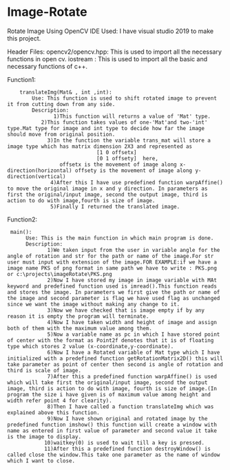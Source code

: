 # Image-Rotate
Rotate Image Using OpenCV
IDE Used:       I have visual studio 2019 to make this project.

Header Files:
    	opencv2/opencv.hpp: This is used to import all the necessary functions in open cv.
	    iostream          : This is used to import all the basic and necessary functions of c++.

Function1:

	    translateImg(Mat& , int ,int):
	        Use: This function is used to shift rotated image to prevent it from cutting down from any side.
	        Description:
		           1)This function will returns a value of 'Mat' type.
               2)This function takes values of one-'Mat'and two-'int' type.Mat type for image and int type to decide how far the image should move from original position.
   	         	 3)In the function the variable trans_mat will store a image type which has matrix dimension 2X3 and represented as 
		                         [1 0 offsetx] 
		                         [0 1 offsety]  here,
	                 offsetx is the movement of image along x-direction(horizontal) offsety is the movement of image along y-direction(vertical)
		          4)After this I have use predefined function warpAffine() to move the original image in x and y direction. In parameters as first the original/input image, second the output image, third is action to do with image,fourth is size of image.
		          5)Finally I returned the translated image.
Function2:
	    
     main():
	      Use: This is the main function in which main program is done.
	      Description:
		         1)We taken input from the user in variable angle for the angle of rotation and str for the path or name of the image.For str user must input with extension of the image.FOR EXAMPLE:if we have a image name PKS of png format in same path we have to write : PKS.png or c:\projects\imageRotate\PKS.png
		         2)Now I have stored my image in image variable with MAt keyword and predefined function used is imread().This function reads and stores the image. In parameters we first give the path or name of the image and second parameter is flag we have used flag as unchanged since we want the image without making any change to it.
		         3)Now we have checked that is image empty if by any reason it is empty the program will terminate.
	         	 4)Now I have taken width and height of image and assign both of them with the maximum value among them.
		         5)Now a variable name as pc in which I have stored point of center with the format as Point2f denotes that it is of floating type which stores 2 value (x-coordinate,y-coordinate).
		         6)Now I have a Rotated variable of Mat type which I have initialized with a predefined function getRotationMatrix2D() this will take parameter as point of center then second is angle of rotation and third is scale of image.
		         7)After this a predefined function warpAffine() is used which will take first the original/input image, second the output image, third is action to do with image, fourth is size of image.(In program the size i have given is of maximum value among height and width refer point 4 for clearity).
	         	 8)Then I have called a function translateImg which was explained above this function.
		         9)Now I have shown original and rotated image by the predefined function imshow() this function will create a window with name as entered in first value of parameter and second value it take is the image to display.
		        10)waitkey(0) is used to wait till a key is pressed.
 	        	11)After this a predefined function destroyWindow() is called close the window.This take one parameter as the name of window which I want to close.
